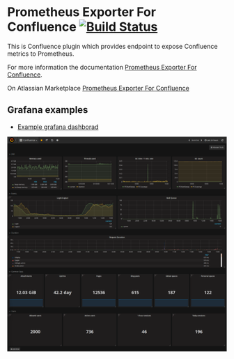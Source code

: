 # Prometheus Exporter For Confluence [![Build Status](https://travis-ci.org/AndreyVMarkelov/prom-confluence-exporter.svg?branch=master)](https://travis-ci.org/AndreyVMarkelov/prom-confluence-exporter)

This is Confluence plugin which provides endpoint to expose Confluence metrics to Prometheus.

For more information the documentation [Prometheus Exporter For Confluence](https://github.com/AndreyVMarkelov/prom-confluence-exporter/wiki/Prometheus-Exporter-For-Confluence).

On Atlassian Marketplace [Prometheus Exporter For Confluence](https://marketplace.atlassian.com/plugins/ru.andreymarkelov.atlas.plugins.prom-confluence-exporter/server/overview)

## Grafana examples 

* [Example grafana dashborad](./grafana/README.md)

![image](./grafana/img/confluence-board.png)
